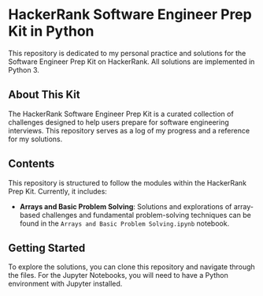 # HackerRank Software Engineer Prep Kit in Python

This repository is dedicated to my personal practice and solutions for the Software Engineer Prep Kit on HackerRank. All solutions are implemented in Python 3.

## About This Kit

The HackerRank Software Engineer Prep Kit is a curated collection of challenges designed to help users prepare for software engineering interviews. This repository serves as a log of my progress and a reference for my solutions.

## Contents

This repository is structured to follow the modules within the HackerRank Prep Kit. Currently, it includes:

* **Arrays and Basic Problem Solving**: Solutions and explorations of array-based challenges and fundamental problem-solving techniques can be found in the `Arrays and Basic Problem Solving.ipynb` notebook.

## Getting Started

To explore the solutions, you can clone this repository and navigate through the files. For the Jupyter Notebooks, you will need to have a Python environment with Jupyter installed.
